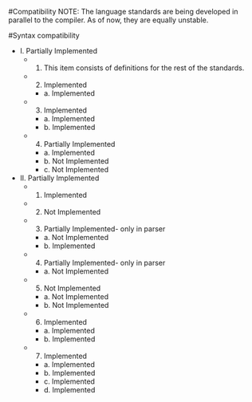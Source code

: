 #Compatibility
NOTE: The language standards are being developed in parallel to the compiler. As of now, they are equally unstable.

#Syntax compatibility
- I. Partially Implemented
	- 1. This item consists of definitions for the rest of the standards.
	- 2. Implemented
		- a. Implemented
	- 3. Implemented
		- a. Implemented
		- b. Implemented
	- 4. Partially Implemented
		- a. Implemented
		- b. Not Implemented
		- c. Not Implemented
- II. Partially Implemented
	- 1. Implemented
	- 2. Not Implemented
	- 3. Partially Implemented- only in parser
		- a. Not Implemented
		- b. Implemented
	- 4. Partially Implemented- only in parser
		- a. Not Implemented
	- 5. Not Implemented
		- a. Not Implemented
		- b. Not Implemented
	- 6. Implemented
		- a. Implemented
		- b. Implemented
	- 7. Implemented
		- a. Implemented
		- b. Implemented
		- c. Implemented
		- d. Implemented
